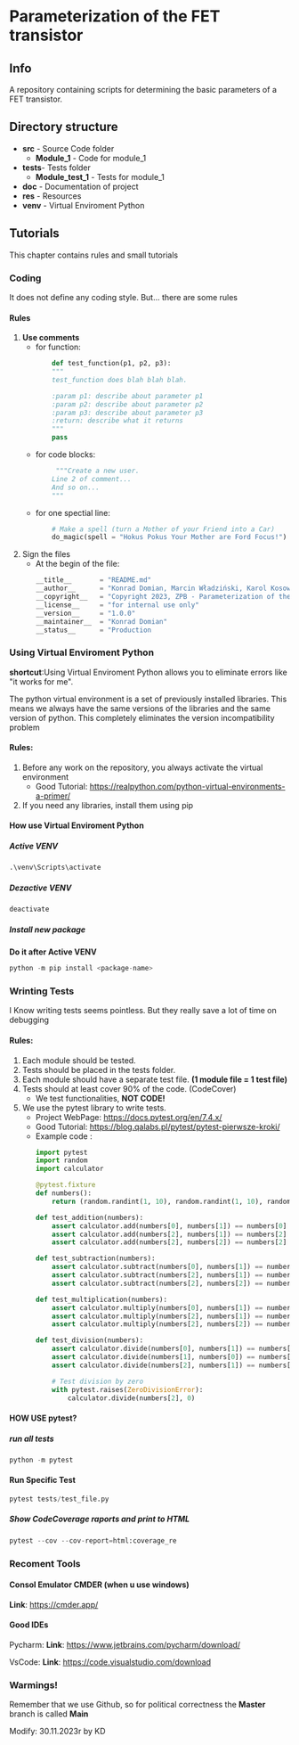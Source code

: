 # Parameterization of the FET transistor

## Info
A repository containing scripts for determining the basic parameters of a FET transistor.

## Directory structure

* **src**  - Source Code folder
    * **Module_1** - Code for module_1
* **tests**- Tests folder
    * **Module_test_1** - Tests for module_1
* **doc**  - Documentation of project
* **res**  - Resources 
* **venv** - Virtual Enviroment Python

## Tutorials
This chapter contains rules and small tutorials

### Coding
It does not define any coding style. But... there are some rules

#### Rules
1. **Use comments**
    * for function:
        ```python
            def test_function(p1, p2, p3):
            """
            test_function does blah blah blah.

            :param p1: describe about parameter p1
            :param p2: describe about parameter p2
            :param p3: describe about parameter p3
            :return: describe what it returns
            """ 
            pass
        ```
    * for code blocks:
        ```python
             """Create a new user.
            Line 2 of comment...
            And so on... 
            """
        ```
    * for one spectial line:
        ```python
            # Make a spell (turn a Mother of your Friend into a Car)
            do_magic(spell = "Hokus Pokus Your Mother are Ford Focus!")
        ```
2. Sign the files
    * At the begin of the file:
        ```python
        __title__       = "README.md"                                                               # filen/module name
        __author__      = "Konrad Domian, Marcin Władziński, Karol Kosowski, Maciej Mikulski"       # all of us
        __copyright__   = "Copyright 2023, ZPB - Parameterization of the FET transistor team"       # copyrights
        __license__     = "for internal use only"                                                   # licence
        __version__     = "1.0.0"                                                                   # version (can be a date)
        __maintainer__  = "Konrad Domian"                                                           # Who works at that specifc file
        __status__      = "Production
        ```


### Using Virtual Enviroment Python
**shortcut**:Using Virtual Enviroment Python allows you to eliminate errors like "it works for me".

The python virtual environment is a set of previously installed libraries. This means we always have the same versions of the libraries and the same version of python. This completely eliminates the version incompatibility problem

#### Rules:
1. Before any work on the repository, you always activate the virtual environment
    * Good Tutorial: https://realpython.com/python-virtual-environments-a-primer/
2. If you need any libraries, install them using pip

#### How use Virtual Enviroment Python

##### Active VENV
``` python
.\venv\Scripts\activate
```
##### Dezactive VENV
``` python
deactivate
```
##### Install new package
**Do it after Active VENV**
``` python
python -m pip install <package-name>
```


### Wrinting Tests
I Know writing tests seems pointless. But they really save a lot of time on debugging
#### Rules:
1. Each module should be tested. 
2. Tests should be placed in the tests folder.
3. Each module should have a separate test file. **(1 module file = 1 test file)**
3. Tests should at least cover 90% of the code. (CodeCover)
    * We test functionalities, **NOT CODE!**
4. We use the pytest library to write tests.
    * Project WebPage: https://docs.pytest.org/en/7.4.x/
    * Good Tutorial: https://blog.qalabs.pl/pytest/pytest-pierwsze-kroki/
    * Example code :
        ``` python
        import pytest
        import random
        import calculator

        @pytest.fixture
        def numbers():
            return (random.randint(1, 10), random.randint(1, 10), random.random.randint(1, 10))

        def test_addition(numbers):
            assert calculator.add(numbers[0], numbers[1]) == numbers[0] + numbers[1]
            assert calculator.add(numbers[2], numbers[1]) == numbers[2] + numbers[1]
            assert calculator.add(numbers[2], numbers[2]) == numbers[2] + numbers[2]

        def test_subtraction(numbers):
            assert calculator.subtract(numbers[0], numbers[1]) == numbers[0] - numbers[1]
            assert calculator.subtract(numbers[2], numbers[1]) == numbers[2] - numbers[1]
            assert calculator.subtract(numbers[2], numbers[2]) == numbers[2] - numbers[2]

        def test_multiplication(numbers):
            assert calculator.multiply(numbers[0], numbers[1]) == numbers[0] * numbers[1]
            assert calculator.multiply(numbers[2], numbers[1]) == numbers[2] * numbers[1]
            assert calculator.multiply(numbers[2], numbers[2]) == numbers[2] * numbers[1]

        def test_division(numbers):
            assert calculator.divide(numbers[0], numbers[1]) == numbers[0]/numbers[1]
            assert calculator.divide(numbers[1], numbers[0]) == numbers[1]/numbers[0]
            assert calculator.divide(numbers[2], numbers[1]) == numbers[2]/numbers[1]

            # Test division by zero
            with pytest.raises(ZeroDivisionError):
                calculator.divide(numbers[2], 0)
        ```

#### HOW USE pytest?
##### run all tests
``` python
python -m pytest
```
#### Run Specific Test
``` python
pytest tests/test_file.py
```
##### Show CodeCoverage raports and print to HTML
``` python
pytest --cov --cov-report=html:coverage_re
```

### Recoment Tools

#### Consol Emulator CMDER (when u use windows)
**Link**: https://cmder.app/

#### Good IDEs
Pycharm:
**Link**: https://www.jetbrains.com/pycharm/download/

VsCode:
**Link**: https://code.visualstudio.com/download

### **Warmings!**
Remember that we use Github, so for political correctness the **Master** branch is called **Main**

Modify: 30.11.2023r by KD